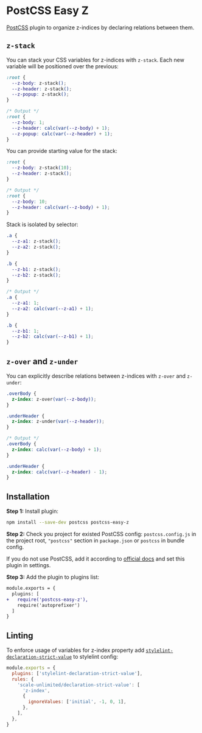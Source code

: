 # PostCSS Easy Z

[PostCSS] plugin to organize z-indices by declaring relations between them.

[PostCSS]: https://github.com/postcss/postcss

## `z-stack`

You can stack your CSS variables for z-indices with `z-stack`. Each new variable will be positioned over the previous:

```css
:root {
  --z-body: z-stack();
  --z-header: z-stack();
  --z-popup: z-stack();
}
```

```css
/* Output */
:root {
  --z-body: 1;
  --z-header: calc(var(--z-body) + 1);
  --z-popup: calc(var(--z-header) + 1);
}
```

You can provide starting value for the stack:
```css
:root {
  --z-body: z-stack(10);
  --z-header: z-stack();
}
```
```css
/* Output */
:root {
  --z-body: 10;
  --z-header: calc(var(--z-body) + 1);
}
```

Stack is isolated by selector:

```css
.a {
  --z-a1: z-stack();
  --z-a2: z-stack();
}

.b {
  --z-b1: z-stack();
  --z-b2: z-stack();
}
```
```css
/* Output */
.a {
  --z-a1: 1;
  --z-a2: calc(var(--z-a1) + 1);
}

.b {
  --z-b1: 1;
  --z-b2: calc(var(--z-b1) + 1);
}
```

## `z-over` and `z-under`

You can explicitly describe relations between z-indices with `z-over` and `z-under`:

```css
.overBody {
  z-index: z-over(var(--z-body));
}

.underHeader {
  z-index: z-under(var(--z-header));
}
```

```css
/* Output */
.overBody {
  z-index: calc(var(--z-body) + 1);
}

.underHeader {
  z-index: calc(var(--z-header) - 1);
}
```

## Installation

**Step 1:** Install plugin:

```sh
npm install --save-dev postcss postcss-easy-z
```

**Step 2:** Check you project for existed PostCSS config: `postcss.config.js`
in the project root, `"postcss"` section in `package.json`
or `postcss` in bundle config.

If you do not use PostCSS, add it according to [official docs]
and set this plugin in settings.

**Step 3:** Add the plugin to plugins list:

```diff
module.exports = {
  plugins: [
+   require('postcss-easy-z'),
    require('autoprefixer')
  ]
}
```

[official docs]: https://github.com/postcss/postcss#usage

## Linting

To enforce usage of variables for z-index property add [`stylelint-declaration-strict-value`](https://github.com/AndyOGo/stylelint-declaration-strict-value) to stylelint config:
```js
module.exports = {
  plugins: ['stylelint-declaration-strict-value'],
  rules: {
    'scale-unlimited/declaration-strict-value': [
      'z-index',
      {
        ignoreValues: ['initial', -1, 0, 1],
      },
    ],
  },
}
```
